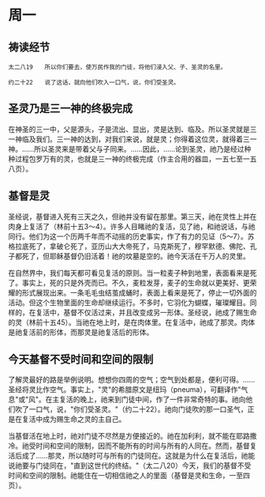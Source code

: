 # 周一

## 祷读经节
```
太二八19　　所以你们要去，使万民作我的门徒，将他们浸入父、子、圣灵的名里。

约二十22　　说了这话，就向他们吹入一口气，说，你们受圣灵。
```

## 圣灵乃是三一神的终极完成

在神圣的三一中，父是源头，子是流出、显出，灵是达到、临及。所以圣灵就是三一神临及我们。三一神的达到，对我们来说，就是灵；你得着这位灵，就得着三一神。......所以圣灵来是带着父与子同来。......因此，......论到圣灵，祂乃是经过种种过程包罗万有的灵，也就是三一神的终极完成（作主合用的器皿，一五七至一五八页）。

## 基督是灵

圣经说，基督进入死有三天之久，但祂并没有留在那里。第三天，祂在灵性上并在肉身上复活了（林前十五3～4）。许多人目睹祂的复活，见了祂，和祂说话，与祂同行。他们为这一个历两千年而不动摇的历史事实，作了有力的见证（5～7）。苏格拉底死了，拿破仑死了，亚历山大大帝死了，马克斯死了，穆罕默德、佛陀、孔子都死了，但耶稣基督仍旧活着！祂的坟墓是空的。祂今天活在千万人的灵里。

在自然界中，我们每天都可看见复活的原则。当一粒麦子种到地里，表面看来是死了。事实上，死的只是外壳而已。不久，麦粒发芽，麦子的生命就以更美好、更荣耀的形式展现出来。一条毛毛虫结茧成蛹时，表面上看来是死了，停止一切外面的活动。但这个生物里面的生命却继续运行。不多时，它羽化为蝴蝶，璀璨耀目。同样的，在复活中，基督不仅活过来，并且改变成另一形体。圣经说，祂成了赐生命的灵（林前十五45）。当祂在地上时，是在肉体里。在复活中，祂成了那灵。肉体是祂复活前的形体，而那灵是祂复活后的形体。

## 今天基督不受时间和空间的限制

了解灵最好的路是举例说明。想想你四周的空气；空气到处都是，便利可得。......圣经将灵比作空气。事实上，"灵"的希腊原文是纽玛（pneuma），可翻译作"气息"或"风"。在主复活的晚上，祂来到门徒中间，作了一件非常奇特的事。祂向他们吹了一口气，说，"你们受圣灵。"（约二十22）。祂向门徒吹的那一口圣气，正是在复活中成为赐生命之灵的主自己。

当基督活在地上时，祂对门徒不尽然是方便接近的。祂在加利利，就不能在耶路撒冷。祂受时间和空间的限制，因而不能所有的时间与所有的人同在。然而，基督复活后成了......那灵，所以随时可与所有的门徒同在。这就是为什么在复活后，祂能说祂要与门徒同在，"直到这世代的终结。"（太二八20）今天，我们的基督不受时间和空间的限制。祂能住在一切相信祂之人的里面（基督是灵和生命，一至四页）。

